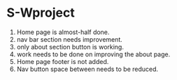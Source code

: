 # S-Wproject
1. Home page is almost-half done.
2. nav bar section needs improvement.
3. only about section button is working.
4. work needs to be done on improving the about page.
5. Home page footer is not added.
6. Nav button space between needs to be reduced.
